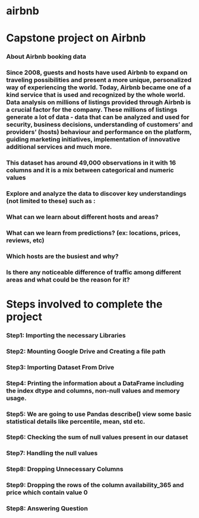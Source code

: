 # airbnb
# Capstone project on Airbnb 
### About Airbnb booking data
### Since 2008, guests and hosts have used Airbnb to expand on traveling  possibilities and present a more unique, personalized way of experiencing the  world. Today, Airbnb became one of a kind service that is used and  recognized by the whole world. Data analysis on millions of listings provided  through Airbnb is a crucial factor for the company. These millions of listings  generate a lot of data - data that can be analyzed and used for security,  business decisions, understanding of customers’ and providers’ (hosts)  behaviour and performance on the platform, guiding marketing initiatives,  implementation of innovative additional services and much more.
### This dataset has around 49,000 observations in it with 16 columns and it is a mix between categorical and numeric values
### Explore and analyze the data to discover key understandings (not limited to these) such as :
### What can we learn about different hosts and areas?
### What can we learn from predictions? (ex: locations, prices, reviews, etc)
### Which hosts are the busiest and why?
### Is there any noticeable difference of traffic among different areas and what could be the reason for it?
# Steps involved to complete the project
### Step1: Importing the necessary Libraries
### Step2: Mounting Google Drive and Creating a file path
### Step3: Importing Dataset From Drive
### Step4: Printing the information about a DataFrame including the index  dtype and columns, non-null values and memory usage.
### Step5: We are going to use Pandas describe() view some basic  statistical details like percentile, mean, std etc.
### Step6: Checking the sum of null values present in our dataset
### Step7: Handling the null values
### Step8: Dropping Unnecessary Columns
### Step9: Dropping the rows of the column availability_365 and price which contain value 0
### Step8: Answering Question

